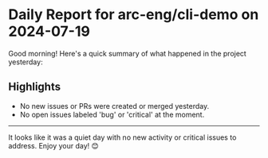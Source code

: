 # Daily Report for arc-eng/cli-demo on 2024-07-19

Good morning! Here's a quick summary of what happened in the project yesterday:

## Highlights
- No new issues or PRs were created or merged yesterday.
- No open issues labeled 'bug' or 'critical' at the moment.

---

It looks like it was a quiet day with no new activity or critical issues to address. Enjoy your day! 😊